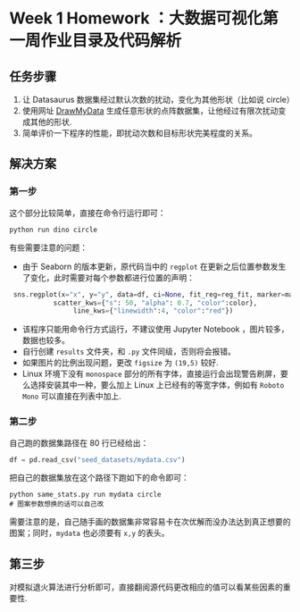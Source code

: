 # Week 1 Homework ：大数据可视化第一周作业目录及代码解析
## 任务步骤

1. 让 Datasaurus 数据集经过默认次数的扰动，变化为其他形状（比如说 circle）
2. 使用网址 [DrawMyData](http://robertgrantstats.co.uk/drawmydata.html) 生成任意形状的点阵数据集，让他经过有限次扰动变成其他的形状.
3. 简单评价一下程序的性能，即扰动次数和目标形状完美程度的关系。

## 解决方案
### 第一步
这个部分比较简单，直接在命令行运行即可：

```shell
python run dino circle
```

有些需要注意的问题：
- 由于 Seaborn 的版本更新，原代码当中的 `regplot` 在更新之后位置参数发生了变化，此时需要对每个参数都进行位置的声明：

```python
 sns.regplot(x="x", y="y", data=df, ci=None, fit_reg=reg_fit, marker=marker,
           scatter_kws={"s": 50, "alpha": 0.7, "color":color},
                line_kws={"linewidth":4, "color":"red"})
```

- 该程序只能用命令行方式运行，不建议使用 Jupyter Notebook ，图片较多，数据也较多。
- 自行创建 `results` 文件夹，和 `.py` 文件同级，否则将会报错。
- 如果图片的比例出现问题，更改 `figsize` 为 `(19,5)` 较好.
- Linux 环境下没有 `monospace` 部分的所有字体，直接运行会出现警告刷屏，要么选择安装其中一种，要么加上 Linux 上已经有的等宽字体，例如有 `Roboto Mono` 可以直接在列表中加上.

### 第二步
自己跑的数据集路径在 80 行已经给出：

```python
df = pd.read_csv("seed_datasets/mydata.csv")
```

把自己的数据集放在这个路径下跑如下的命令即可：
```shell
python same_stats.py run mydata circle
# 图案参数想换的话可以自己改
```

需要注意的是，自己随手画的数据集非常容易卡在次优解而没办法达到真正想要的图案；同时，`mydata` 也必须要有 `x,y` 的表头。

## 第三步
对模拟退火算法进行分析即可，直接翻阅源代码更改相应的值可以看某些因素的重要性.